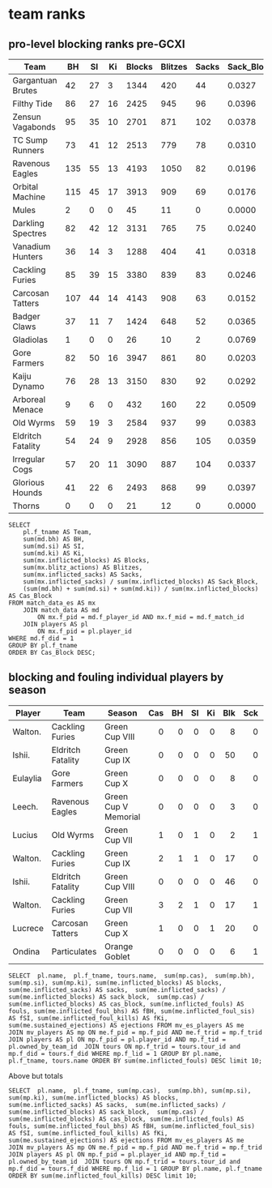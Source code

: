 # team ranks

## pro-level blocking ranks pre-GCXI

| Team              | BH   | SI   | Ki   | Blocks | Blitzes | Sacks | Sack_Block | Cas_Block |
|-------------------|------|------|------|--------|---------|-------|------------|-----------|
| Gargantuan Brutes |   42 |   27 |    3 |   1344 |     420 |    44 |     0.0327 |    0.0536 |
| Filthy Tide       |   86 |   27 |   16 |   2425 |     945 |    96 |     0.0396 |    0.0532 |
| Zensun Vagabonds  |   95 |   35 |   10 |   2701 |     871 |   102 |     0.0378 |    0.0518 |
| TC Sump Runners   |   73 |   41 |   12 |   2513 |     779 |    78 |     0.0310 |    0.0501 |
| Ravenous Eagles   |  135 |   55 |   13 |   4193 |    1050 |    82 |     0.0196 |    0.0484 |
| Orbital Machine   |  115 |   45 |   17 |   3913 |     909 |    69 |     0.0176 |    0.0452 |
| Mules             |    2 |    0 |    0 |     45 |      11 |     0 |     0.0000 |    0.0444 |
| Darkling Spectres |   82 |   42 |   12 |   3131 |     765 |    75 |     0.0240 |    0.0434 |
| Vanadium Hunters  |   36 |   14 |    3 |   1288 |     404 |    41 |     0.0318 |    0.0411 |
| Cackling Furies   |   85 |   39 |   15 |   3380 |     839 |    83 |     0.0246 |    0.0411 |
| Carcosan Tatters  |  107 |   44 |   14 |   4143 |     908 |    63 |     0.0152 |    0.0398 |
| Badger Claws      |   37 |   11 |    7 |   1424 |     648 |    52 |     0.0365 |    0.0386 |
| Gladiolas         |    1 |    0 |    0 |     26 |      10 |     2 |     0.0769 |    0.0385 |
| Gore Farmers      |   82 |   50 |   16 |   3947 |     861 |    80 |     0.0203 |    0.0375 |
| Kaiju Dynamo      |   76 |   28 |   13 |   3150 |     830 |    92 |     0.0292 |    0.0371 |
| Arboreal Menace   |    9 |    6 |    0 |    432 |     160 |    22 |     0.0509 |    0.0347 |
| Old Wyrms         |   59 |   19 |    3 |   2584 |     937 |    99 |     0.0383 |    0.0313 |
| Eldritch Fatality |   54 |   24 |    9 |   2928 |     856 |   105 |     0.0359 |    0.0297 |
| Irregular Cogs    |   57 |   20 |   11 |   3090 |     887 |   104 |     0.0337 |    0.0285 |
| Glorious Hounds   |   41 |   22 |    6 |   2493 |     868 |    99 |     0.0397 |    0.0277 |
| Thorns            |    0 |    0 |    0 |     21 |      12 |     0 |     0.0000 |    0.0000 |


```
SELECT 
	pl.f_tname AS Team, 
	sum(md.bh) AS BH,
	sum(md.si) AS SI,
	sum(md.ki) AS Ki,
	sum(mx.inflicted_blocks) AS Blocks, 
	sum(mx.blitz_actions) AS Blitzes, 
	sum(mx.inflicted_sacks) AS Sacks, 
	sum(mx.inflicted_sacks) / sum(mx.inflicted_blocks) AS Sack_Block, 
	(sum(md.bh) + sum(md.si) + sum(md.ki)) / sum(mx.inflicted_blocks) AS Cas_Block
FROM match_data_es AS mx 
	JOIN match_data AS md 
		ON mx.f_pid = md.f_player_id AND mx.f_mid = md.f_match_id 
	JOIN players AS pl 
		ON mx.f_pid = pl.player_id 
WHERE md.f_did = 1
GROUP BY pl.f_tname 
ORDER BY Cas_Block DESC;
```

## blocking and fouling individual players by season

| Player | Team | Season | Cas | BH | SI | Ki | Blk | Sck | SckBlkRate | CasBlkRate | Fouls | fBH | fSI | fKi | Ejections |
|---|---|---|---:|---:|---:|---:|---:|---:|---:|---:|---:|---:|---:|---:|---:|
| Walton.  | Cackling Furies   | Green Cup VIII       |           0 |          0 |          0 |          0 |      8 |     0 |     0.0000 |    0.0000 |    23 |    2 |    0 |    0 |         6 |
| Ishii.   | Eldritch Fatality | Green Cup IX         |           0 |          0 |          0 |          0 |     50 |     0 |     0.0000 |    0.0000 |    22 |    0 |    0 |    0 |         1 |
| Eulaylia | Gore Farmers      | Green Cup X          |           0 |          0 |          0 |          0 |      8 |     0 |     0.0000 |    0.0000 |    22 |    0 |    0 |    0 |         3 |
| Leech.   | Ravenous Eagles   | Green Cup V Memorial |           0 |          0 |          0 |          0 |      3 |     0 |     0.0000 |    0.0000 |    21 |    1 |    0 |    0 |         4 |
| Lucius   | Old Wyrms         | Green Cup VII        |           1 |          0 |          1 |          0 |      2 |     1 |     0.5000 |    0.5000 |    19 |    0 |    0 |    0 |         2 |
| Walton.  | Cackling Furies   | Green Cup IX         |           2 |          1 |          1 |          0 |     17 |     0 |     0.0000 |    0.1176 |    17 |    1 |    1 |    2 |         2 |
| Ishii.   | Eldritch Fatality | Green Cup VIII       |           0 |          0 |          0 |          0 |     46 |     0 |     0.0000 |    0.0000 |    14 |    0 |    0 |    0 |         1 |
| Walton.  | Cackling Furies   | Green Cup VII        |           3 |          2 |          1 |          0 |     17 |     1 |     0.0588 |    0.1765 |    13 |    0 |    0 |    1 |         6 |
| Lucrece  | Carcosan Tatters  | Green Cup X          |           1 |          0 |          0 |          1 |     20 |     0 |     0.0000 |    0.0500 |    11 |    0 |    0 |    0 |         3 |
| Ondina   | Particulates      | Orange Goblet        |           0 |          0 |          0 |          0 |      6 |     1 |     0.1667 |    0.0000 |    11 |    0 |    0 |    0 |         0 |

```
SELECT  pl.name,  pl.f_tname, tours.name,  sum(mp.cas),  sum(mp.bh), sum(mp.si), sum(mp.ki), sum(me.inflicted_blocks) AS blocks,  sum(me.inflicted_sacks) AS sacks,  sum(me.inflicted_sacks) / sum(me.inflicted_blocks) AS sack_block,  sum(mp.cas) / sum(me.inflicted_blocks) AS cas_block, sum(me.inflicted_fouls) AS fouls, sum(me.inflicted_foul_bhs) AS fBH, sum(me.inflicted_foul_sis) AS fSI, sum(me.inflicted_foul_kills) AS fKi, sum(me.sustained_ejections) AS ejections FROM mv_es_players AS me  JOIN mv_players AS mp ON me.f_pid = mp.f_pid AND me.f_trid = mp.f_trid  JOIN players AS pl ON mp.f_pid = pl.player_id AND mp.f_tid = pl.owned_by_team_id  JOIN tours ON mp.f_trid = tours.tour_id and mp.f_did = tours.f_did WHERE mp.f_lid = 1 GROUP BY pl.name, pl.f_tname, tours.name ORDER BY sum(me.inflicted_fouls) DESC limit 10;
```

Above but totals
```
SELECT  pl.name,  pl.f_tname, sum(mp.cas),  sum(mp.bh), sum(mp.si), sum(mp.ki), sum(me.inflicted_blocks) AS blocks,  sum(me.inflicted_sacks) AS sacks,  sum(me.inflicted_sacks) / sum(me.inflicted_blocks) AS sack_block,  sum(mp.cas) / sum(me.inflicted_blocks) AS cas_block, sum(me.inflicted_fouls) AS fouls, sum(me.inflicted_foul_bhs) AS fBH, sum(me.inflicted_foul_sis) AS fSI, sum(me.inflicted_foul_kills) AS fKi, sum(me.sustained_ejections) AS ejections FROM mv_es_players AS me  JOIN mv_players AS mp ON me.f_pid = mp.f_pid AND me.f_trid = mp.f_trid  JOIN players AS pl ON mp.f_pid = pl.player_id AND mp.f_tid = pl.owned_by_team_id  JOIN tours ON mp.f_trid = tours.tour_id and mp.f_did = tours.f_did WHERE mp.f_lid = 1 GROUP BY pl.name, pl.f_tname ORDER BY sum(me.inflicted_foul_kills) DESC limit 10;
```

